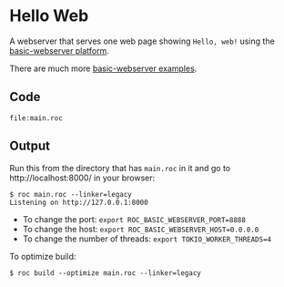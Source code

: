 # Hello Web

A webserver that serves one web page showing `Hello, web!` using the [basic-webserver platform](https://github.com/roc-lang/basic-webserver).

There are much more [basic-webserver examples](https://github.com/roc-lang/basic-webserver/tree/main/examples).

## Code
```roc
file:main.roc
```

## Output

Run this from the directory that has `main.roc` in it and go to http://localhost:8000/ in your browser:

```
$ roc main.roc --linker=legacy
Listening on http://127.0.0.1:8000
```

- To change the port: `export ROC_BASIC_WEBSERVER_PORT=8888`
- To change the host: `export ROC_BASIC_WEBSERVER_HOST=0.0.0.0`
- To change the number of threads: `export TOKIO_WORKER_THREADS=4`

To optimize build:
```
$ roc build --optimize main.roc --linker=legacy
```
